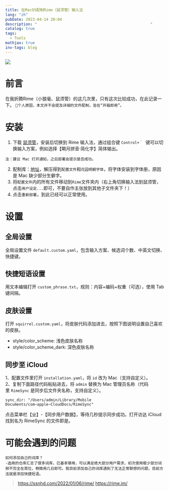 ```yaml
---
title: 在MacOS配制Rime（鼠须管）输入法
lang: "zh"
pubDate: 2023-04-14 20:04
description: "                                                  "
catalog: true
tags:
  - Tools
mathjax: true
inv-tags: blog
---
```

![](https://rime.im/images/home-title.svg)
# 前言
在我折腾Rime（小狼毫、鼠须管）的这几次里，只有这次比较成功，在此记录一下。
`🛑个人原因，本文并不会提及详细的文件配制，旨在“开箱即用”。`

# 安装
1. 下载 [鼠须管](https://rime.im/)，安装后切换到 Rime 输入法，通过组合键 `Control+｀`  键可以切换输入方案，例如选择【朙月拼音·简化字】简体输出。
```
注：建议 Mac 打开通知，之后部署会提示是否成功。
```
2. 配制库：[地址](https://github.com/ssnhd/rime)，解压得到`配置文件`和`花园明朝字体`，将字体安装到字体册，原因是 Mac 缺少部分生僻字。
3. 将`配置文件`内的所有文件移动到`Rime`文件夹内（右上角切换输入法到鼠须管，点击`用户设定...`即可，不要自作主张放到其他子文件夹下！）
4. 点击`重新部署`，到此已经可以正常使用。

# 设置
## 全局设置
全局设置文件 `default.custom.yaml`，包含输入方案、候选词个数、中英文切换、快捷键。
## 快捷短语设置
用文本编辑打开 `custom_phrase.txt`，规则：内容+编码+权重（可选），使用 Tab 键间隔。
## 皮肤设置
打开 `squirrel.custom.yaml`，将皮肤代码添加进去，按照下图说明设置自己喜欢的皮肤。
-   style/color_scheme: 浅色皮肤名称
-   style/color_scheme_dark: 深色皮肤名称
## 同步至 iCloud
1、配置文件里打开 `installation.yaml`，将 `id` 改为 Mac（支持自定义）。  
2、复制下面路径代码粘贴进去，将 `admin` 替换为 Mac 管理员名称（代码里 `RimeSync` 是同步后文件夹名称，支持自定义）。
```
sync_dir: "/Users/admin/Library/Mobile Documents/com~apple~CloudDocs/RimeSync"
```
点击菜单栏【ㄓ】-【同步用户数据】，等待几秒提示同步成功。打开访达 iCloud 找到名为 RimeSync 的文件即是。
# 可能会遇到的问题
```
如何添加自己的词库？
-选用的仓库汇总了很多词库，已基本够用，可以满足绝大部分用户需求，初次使用极少部分词频不完全在首位，稍微用几日即可。我目前添加自己的词库遇到了无法正常联想的问题，目前方法就是添加快捷短语。
```

> https://ssnhd.com/2022/01/06/rime/
> https://rime.im/
